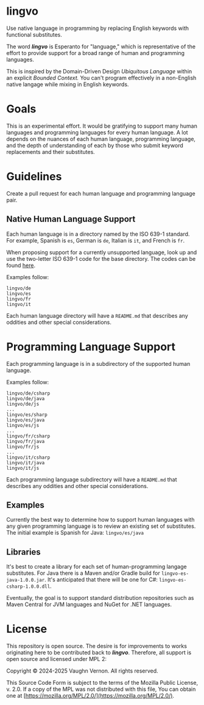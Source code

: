 # lingvo
Use native language in programming by replacing English keywords with functional substitutes.

The word **_lingvo_** is Esperanto for "language," which is representative of the effort to provide support for a broad range of human and programming languages.

This is inspired by the Domain-Driven Design _Ubiquitous Language_ within an explicit _Bounded Context._ You can't program effectively in a non-English native langage while mixing in English keywords.

# Goals
This is an experimental effort. It would be gratifying to support many human languages and programming languages for every human language. A lot depends on the nuances of each human language, programming language, and the depth of understanding of each by those who submit keyword replacements and their substitutes.

# Guidelines
Create a pull request for each human language and programming language pair.

## Native Human Language Support
Each human language is in a directory named by the ISO 639-1 standard. For example, Spanish is `es`, German is `de`, Italian is `it`, and French is `fr`.

When proposing support for a currently unsupported language, look up and use the two-letter ISO 639-1 code for the base directory. The codes can be found [here](https://en.m.wikipedia.org/wiki/List_of_ISO_639_language_codes).

Examples follow:

```
lingvo/de
lingvo/es
lingvo/fr
lingvo/it
```

Each human language directory will have a `README.md` that describes any  oddities and other special considerations.

# Programming Language Support
Each programming language is in a subdirectory of the supported human language.

Examples follow:

```
lingvo/de/csharp
lingvo/de/java
lingvo/de/js
...
lingvo/es/sharp
lingvo/es/java
lingvo/es/js
...
lingvo/fr/csharp
lingvo/fr/java
lingvo/fr/js
...
lingvo/it/csharp
lingvo/it/java
lingvo/it/js
```

Each programming language subdirectory will have a `README.md` that describes any oddities and other special considerations.

## Examples
Currently the best way to determine how to support human languages with any given programming language is to review an existing set of substitutes. The initial example is Spanish for Java: `lingvo/es/java`

## Libraries
It's best to create a library for each set of human-programming langage substitutes. For Java there is a Maven and/or Gradle build for `lingvo-es-java-1.0.0.jar`. It's anticipated that there will be one for C#: `lingvo-es-csharp-1.0.0.dll`.

Eventually, the goal is to support standard distribution repositories such as Maven Central for JVM languages and NuGet for .NET languages.

# License
This repository is open source. The desire is for improvements to works originating here to be contributed back to **_lingvo_**. Therefore, all support is open source and licensed under MPL 2:

Copyright © 2024-2025 Vaughn Vernon. All rights reserved.

This Source Code Form is subject to the terms of the Mozilla Public License, v. 2.0. If a copy of the MPL was not distributed with this file, You can obtain one at [https://mozilla.org/MPL/2.0/](https://mozilla.org/MPL/2.0/).
